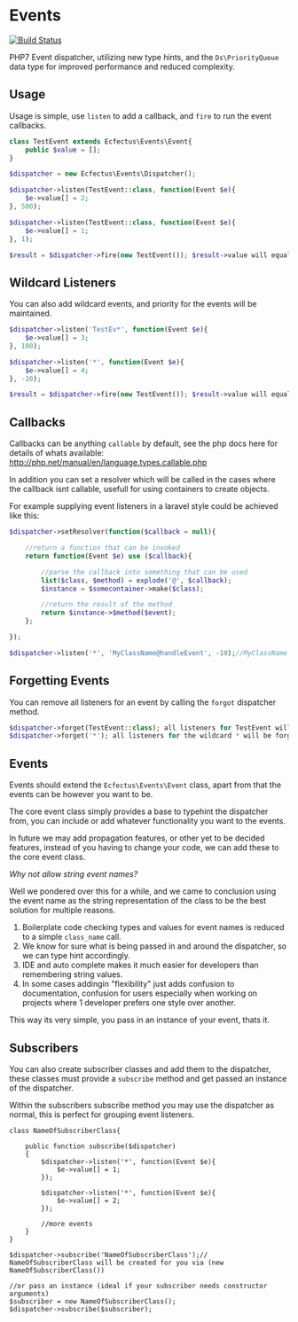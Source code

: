 # Events
[![Build Status](https://travis-ci.org/ecfectus/events.svg?branch=master)](https://travis-ci.org/ecfectus/events)

PHP7 Event dispatcher, utilizing new type hints, and the `Ds\PriorityQueue` data type for improved performance and reduced complexity.

## Usage

Usage is simple, use `listen` to add a callback, and `fire` to run the event callbacks.

```php
class TestEvent extends Ecfectus\Events\Event{
    public $value = [];
}

$dispatcher = new Ecfectus\Events\Dispatcher();

$dispatcher->listen(TestEvent::class, function(Event $e){
    $e->value[] = 2;
}, 500);

$dispatcher->listen(TestEvent::class, function(Event $e){
    $e->value[] = 1;
}, 1);

$result = $dispatcher->fire(new TestEvent()); $result->value will equal [2, 1]
```

## Wildcard Listeners
You can also add wildcard events, and priority for the events will be maintained.

```php
$dispatcher->listen('TestEv*', function(Event $e){
    $e->value[] = 3;
}, 100);

$dispatcher->listen('*', function(Event $e){
    $e->value[] = 4;
}, -10);

$result = $dispatcher->fire(new TestEvent()); $result->value will equal [2, 3, 1, 4]
```

## Callbacks

Callbacks can be anything `callable` by default, see the php docs here for details of whats available: http://php.net/manual/en/language.types.callable.php

In addition you can set a resolver which will be called in the cases where the callback isnt callable, usefull for using containers to create objects.

For example supplying event listeners in a laravel style could be achieved like this:

```php
$dispatcher->setResolver(function($callback = null){

    //return a function that can be invoked
    return function(Event $e) use ($callback){

        //parse the callback into something that can be used
        list($class, $method) = explode('@', $callback);
        $instance = $somecontainer->make($class);

        //return the result of the method
        return $instance->$method($event);
    };

});

$dispatcher->listen('*', 'MyClassName@handleEvent', -10);//MyClassName is created via the resolver and the result of the handleEvent method is returned.
```

## Forgetting Events

You can remove all listeners for an event by calling the `forgot` dispatcher method.

```php
$dispatcher->forget(TestEvent::class); all listeners for TestEvent will be forgotten
$dispatcher->forget('*'); all listeners for the wildcard * will be forgotten
```

## Events

Events should extend the `Ecfectus\Events\Event` class, apart from that the events can be however you want to be.

The core event class simply provides a base to typehint the dispatcher from, you can include or add whatever functionality you want to the events.

In future we may add propagation features, or other yet to be decided features, instead of you having to change your code, we can add these to the core event class.

*Why not allow string event names?*

Well we pondered over this for a while, and we came to conclusion using the event name as the string representation of the class to be the best solution for multiple reasons.

1. Boilerplate code checking types and values for event names is reduced to a simple `class_name` call.
2. We know for sure what is being passed in and around the dispatcher, so we can type hint accordingly.
3. IDE and auto complete makes it much easier for developers than remembering string values.
4. In some cases addingin "flexibility" just adds confusion to documentation, confusion for users especially when working on projects where 1 developer prefers one style over another.

This way its very simple, you pass in an instance of your event, thats it.

## Subscribers

You can also create subscriber classes and add them to the dispatcher, these classes must provide a `subscribe` method and get passed an instance of the dispatcher.

Within the subscribers subscribe method you may use the dispatcher as normal, this is perfect for grouping event listeners.

```
class NameOfSubscriberClass{

    public function subscribe($dispatcher)
    {
        $dispatcher->listen('*', function(Event $e){
            $e->value[] = 1;
        });

        $dispatcher->listen('*', function(Event $e){
            $e->value[] = 2;
        });

        //more events
    }
}

$dispatcher->subscribe('NameOfSubscriberClass');// NameOfSubscriberClass will be created for you via (new NameOfSubscriberClass())

//or pass an instance (ideal if your subscriber needs constructor arguments)
$subscriber = new NameOfSubscriberClass();
$dispatcher->subscribe($subscriber);
```
